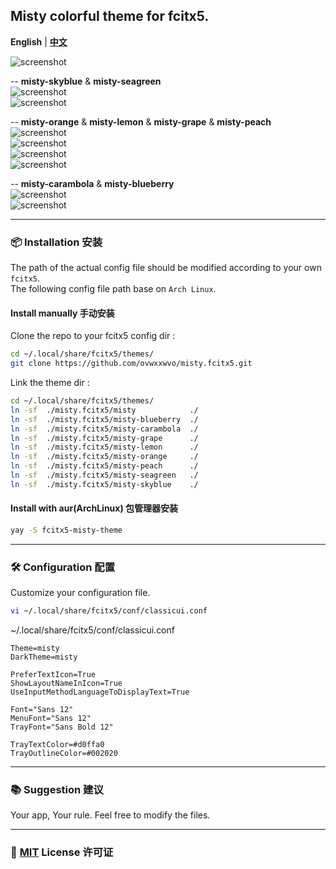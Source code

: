 ## Misty colorful theme for fcitx5.  


**English** | [**中文**](README.cn.md)  

![screenshot](screenshot/misty.png)  

-- **misty-skyblue** & **misty-seagreen**  
![screenshot](screenshot/misty-skyblue.png)  
![screenshot](screenshot/misty-seagreen.png)  

-- **misty-orange** & **misty-lemon** & **misty-grape** & **misty-peach**  
![screenshot](screenshot/misty-orange.png)  
![screenshot](screenshot/misty-lemon.png)  
![screenshot](screenshot/misty-grape.png)  
![screenshot](screenshot/misty-peach.png)  

-- **misty-carambola** & **misty-blueberry**  
![screenshot](screenshot/misty-carambola.png)  
![screenshot](screenshot/misty-blueberry.png)  

----  

### 📦 Installation 安装  

The path of the actual config file should be modified according to your own `fcitx5`.  
The following config file path base on `Arch Linux`.  

#### Install manually 手动安装  

Clone the repo to your fcitx5 config dir :  
```sh  
cd ~/.local/share/fcitx5/themes/  
git clone https://github.com/ovwxxwvo/misty.fcitx5.git  
```  

Link the theme dir :  
```sh  
cd ~/.local/share/fcitx5/themes/  
ln -sf  ./misty.fcitx5/misty            ./  
ln -sf  ./misty.fcitx5/misty-blueberry  ./  
ln -sf  ./misty.fcitx5/misty-carambola  ./  
ln -sf  ./misty.fcitx5/misty-grape      ./  
ln -sf  ./misty.fcitx5/misty-lemon      ./  
ln -sf  ./misty.fcitx5/misty-orange     ./  
ln -sf  ./misty.fcitx5/misty-peach      ./  
ln -sf  ./misty.fcitx5/misty-seagreen   ./  
ln -sf  ./misty.fcitx5/misty-skyblue    ./  
```  

#### Install with aur(ArchLinux) 包管理器安装  

```sh  
yay -S fcitx5-misty-theme  
```  

----  

### 🛠️ Configuration 配置  

Customize your configuration file.  
```sh  
vi ~/.local/share/fcitx5/conf/classicui.conf  
```  

~/.local/share/fcitx5/conf/classicui.conf  
```dosini  
Theme=misty  
DarkTheme=misty  

PreferTextIcon=True  
ShowLayoutNameInIcon=True  
UseInputMethodLanguageToDisplayText=True  

Font="Sans 12"  
MenuFont="Sans 12"  
TrayFont="Sans Bold 12"  

TrayTextColor=#d0ffa0  
TrayOutlineColor=#002020  
```  

----  

### 📚 Suggestion 建议  

Your app, Your rule. Feel free to modify the files.  

----  

### 📜 [MIT](LICENSE) License 许可证  


